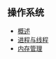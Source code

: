 ## 操作系统

- [概述](https://github.com/LRH1993/android_interview/blob/master/operating-system/summarize.md)
- [进程与线程](https://github.com/LRH1993/android_interview/blob/master/operating-system/process-thread.md)
- [内存管理](https://github.com/LRH1993/android_interview/blob/master/operating-system/memory-management.md)